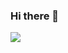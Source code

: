 ### Hi there 👋

<div>
<a href="https://github-readme-stats.vercel.app/api/top-langs/?username=jeuse-weeder">
  
</a>
<img align="center" src="https://i.4cdn.org/g/1610555328562.png" />
</div>
